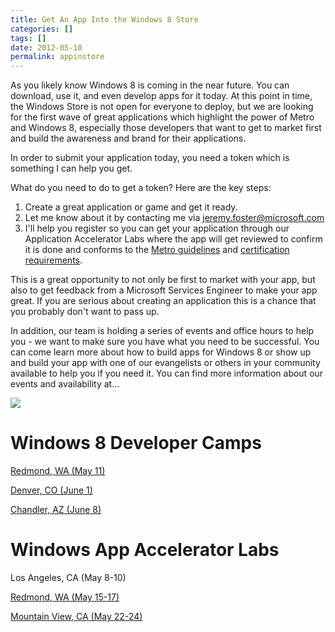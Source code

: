 ```yaml
---
title: Get An App Into the Windows 8 Store
categories: []
tags: []
date: 2012-05-10
permalink: appinstore
---
```


As you likely know Windows 8 is coming in the near future. You can download, use it, and even develop apps for it today. At this point in time, the Windows Store is not open for everyone to deploy, but we are looking for the first wave of great applications which highlight the power of Metro and Windows 8, especially those developers that want to get to market first and build the awareness and brand for their applications.
<!-- more -->

In order to submit your application today, you need a token which is something I can help you get.

What do you need to do to get a token? Here are the key steps:

1.  Create a great application or game and get it ready.
2.  Let me know about it by contacting me via [jeremy.foster@microsoft.com](mailto:jeremy.foster@microsoft.com)
3.  I'll help you register so you can get your application through our Application Accelerator Labs where the app will get reviewed to confirm it is done and conforms to the [Metro guidelines](http://msdn.microsoft.com/en-us/library/windows/apps/hh465424) and [certification requirements](http://msdn.microsoft.com/en-us/library/windows/apps/hh694083.aspx).

This is a great opportunity to not only be first to market with your app, but also to get feedback from a Microsoft Services Engineer to make your app great. If you are serious about creating an application this is a chance that you probably don't want to pass up.

In addition, our team is holding a series of events and office hours to help you - we want to make sure you have what you need to be successful. You can come learn more about how to build apps for Windows 8 or show up and build your app with one of our evangelists or others in your community available to help you if you need it. You can find more information about our events and availability at...

![](/files/appinstore_01.png)

# Windows 8 Developer Camps

[Redmond, WA (May 11)](http://www.microsoft.com/click/services/Redirect2.ashx?CR_CC=200090761&amp;CR_EAC=300039498)

[Denver, CO (June 1)](http://www.microsoft.com/click/services/Redirect2.ashx?CR_CC=200090761&amp;CR_EAC=300039502)

[Chandler, AZ (June 8)](http://www.microsoft.com/click/services/Redirect2.ashx?CR_CC=200090761&amp;CR_EAC=300039504)

# Windows App Accelerator Labs

Los Angeles, CA (May 8-10)

[Redmond, WA (May 15-17)](https://msevents.microsoft.com/cui/EventDetail.aspx?culture=en-US&amp;EventID=1032507920&amp;IO=JMxNB5I5wwpdm/i5/7qf2g%3d%3d)

[Mountain View, CA (May 22-24)](https://msevents.microsoft.com/cui/EventDetail.aspx?culture=en-US&amp;EventID=1032507921&amp;IO=JMxNB5I5wwoSznz3qP9Szg%3d%3d)